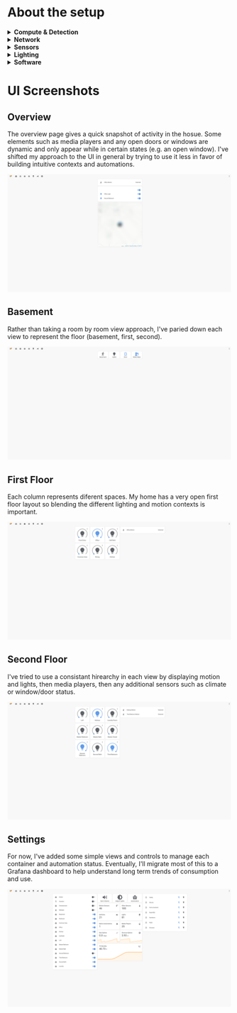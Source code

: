 # About the setup
<details>
<summary>
  <b>Compute & Detection</b></summary>
  <ul>
  <li><a href="https://www.intel.com/content/www/us/en/products/boards-kits/nuc/kits/nuc7i5bnh.html">Intel NUC</a></li>
  <li><a href="https://phoscon.de/en/conbee2">Conbee II</a></li>
  </ul>
</details>
<details>
<summary>
  <b>Network</b></summary>
  <p><a href="https://store.google.com/product/google_wifi">Google Wi-Fi</a></p>
</details>
<details>
<summary>
  <b>Sensors</b></summary>
  <p>I like using Xiaomi sensors as they're cheap, reliable, and portable. This is especially relevant to my use case as I bought the majority of the sensors used in my setup as a renter. I've since graduated to home ownership and have mounted the sensors in key areas to detect motion, climate, and door/window settings. All the Xioami sensors and switches are controlled via the deCONZ container with a Conbee 2 coordinator. I originally used the zigbee2mqtt container with the CC2531 but experienced constant stability issues. Ever since getting past the initial setup with deCONZ, it's been rock solid.</p>
  <ul>
  <li><a href="https://www.aliexpress.com/item/New-Original-Xiaomi-Mijia-Human-Body-Sensor-Infrared-Smart-Home-Detector-Motion-Sensor-Safe-Moistureproof-15ms/32858852215.html?spm=2114.search0104.3.19.111f316b2zfoj2&ws_ab_test=searchweb0_0,searchweb201602_1_10065_10130_10068_10890_10547_319_10546_317_10548_10545_10696_453_10084_454_10083_10618_10307_537_536_10902_10059_10884_10887_321_322_10103,searchweb201603_57,ppcSwitch_0&algo_expid=cfc297f2-d6a6-4952-a632-a63ac3f66fdd-2&algo_pvid=cfc297f2-d6a6-4952-a632-a63ac3f66fdd">Xiaomi Mijia Human Body Sensor</a></li>
  <li><a href="https://www.aliexpress.com/item/2019-Xiaomi-Mi-Smart-Temperature-and-Humidity-Sensor-Mini-Intelligent-Sensor-Put-the-baby-Home-office/32986664949.html?spm=2114.search0104.3.32.17e2205013KSAz&ws_ab_test=searchweb0_0,searchweb201602_1_10065_10130_10068_10890_10547_319_10546_317_10548_10545_10696_453_10084_454_10083_10618_10307_537_536_10902_10059_10884_10887_321_322_10103,searchweb201603_57,ppcSwitch_0&algo_expid=246f6dd6-c260-492f-82da-5b9358ca0864-7&algo_pvid=246f6dd6-c260-492f-82da-5b9358ca0864">Xiaomi Mi Smart Temperature & Humidty</a></li>
  <li><a href="https://www.aliexpress.com/item/Xiaomi-Aqara-Wireless-Flood-Water-Immersing-Sensor-IP67-Waterproof-App-Remote-Cantrol-Remote-Mijia-Smart-Home/32921707280.html?spm=2114.search0104.3.55.69e2fec1u0Ht7A&ws_ab_test=searchweb0_0,searchweb201602_1_10065_10130_10068_10890_10547_319_10546_317_10548_10545_10696_453_10084_454_10083_10618_10307_537_536_10902_10059_10884_10887_321_322_10103,searchweb201603_57,ppcSwitch_0&algo_expid=9c9b4499-285b-4f4c-9fee-6efad92b8e55-7&algo_pvid=9c9b4499-285b-4f4c-9fee-6efad92b8e55">Xiaomi Aqara Water Sensor</a></li>
  <li><a href="https://www.aliexpress.com/item/HOT-Original-Xiaomi-Door-Window-Sensor-Pocket-Size-Xiaomi-Smart-Home-Kits-Alarm-System-Work-with/32965692266.html?spm=2114.search0104.3.17.17c12c44nGAg85&ws_ab_test=searchweb0_0,searchweb201602_1_10065_10130_10068_10890_10547_319_10546_317_10548_10545_10696_453_10084_454_10083_10618_10307_537_536_10902_10059_10884_10887_321_322_10103,searchweb201603_57,ppcSwitch_0&algo_expid=bfe0ecfe-0bb3-4e45-a9b7-678244bb4d78-2&algo_pvid=bfe0ecfe-0bb3-4e45-a9b7-678244bb4d78">Xiaomi Door/Window Sensor</a></li>
  </ul>
</details>
<details>
<summary>
  <b>Lighting</b></summary>
  <p>After experiementing with wi-fi bulbs, I decided to leverage Zigbee for all lighting. In my current setup, I have 50+ bulbs in action with the majority coming from the Philips Hues lineup. I've never used the official hub as I prefer to use a more generizied hub to reduce vendor dependiecies. To that end, I've had great success using the deCONZ software with the Conbee II coordinator. Setting up lights is simple and performance is rock solid.</p>
  <ul>
  <li><a href="https://www2.meethue.com/en-us">Philips Hues</a></li>
  <li><a href="https://www.ikea.com/us/en/catalog/categories/departments/living_room/36812/">TRÅDFRI</a></li>
  </ul>
</details>
<details>
   <summary>
  <b>Software</b>  </summary>
    <p><strong>OS</strong></p><p><a href="http://releases.ubuntu.com/18.04/">Ubuntu 18.04 LTS</a></p>
  <p><strong>Docker Containers</strong></p> 
  <ul>
    <li><a href="https://hub.docker.com/r/homeassistant/home-assistant">Home Assistant</a></li>
    <li><a href="https://hub.docker.com/r/portainer/portainer">Portainer</a></li>
    <li><a href="https://hub.docker.com/_/eclipse-mosquitto">Mosquitto</a></li>
    <li><a href="https://hub.docker.com/r/organizrtools/organizr-v2">Organizr</a></li>
    <li><a href="https://hub.docker.com/r/plexinc/pms-docker">Plex</a></li>
    <li><a href="https://hub.docker.com/r/abiosoft/caddy">Caddy</a></li>    
    <li><a href="https://github.com/pyouroboros/ouroboros">Ouroboros</a></li> 
    <li><a href="https://hub.docker.com/r/nodered/node-red-docker">Node-RED</a></li>
    <li><a href=https://github.com/marthoc/docker-deconz">deCONZ</a></li></ul>
    </details>

# UI Screenshots

## Overview
<p>The overview page gives a quick snapshot of activity in the hosue. Some elements such as media players and any open doors or windows are dynamic and only appear while in certain states (e.g. an open window). I've shifted my approach to the UI in general by trying to use it less in favor of building intuitive contexts and automations. </p>
<p align="center">
  <img src="https://raw.githubusercontent.com/subjectbit/homeassistant/master/ui/overview_ui.png">
</p>

## Basement
<p>Rather than taking a room by room view approach, I've paried down each view to represent the floor (basement, first, second). </p>
<p align="center">
  <img src="https://raw.githubusercontent.com/subjectbit/homeassistant/master/ui/basement.png">
</p>

## First Floor

<p>Each column represents diferent spaces. My home has a very open first floor layout so blending the different lighting and motion contexts is important.</p>
<p align="center">
  <img src="https://raw.githubusercontent.com/subjectbit/homeassistant/master/ui/first_floor.png">
</p>

## Second Floor

<p>I've tried to use a consistant hirearchy in each view by displaying motion and lights, then media players, then any additional sensors such as climate or window/door status.</p>
<p align="center">
  <img src="https://raw.githubusercontent.com/subjectbit/homeassistant/master/ui/second_floor.png">
</p>


## Settings

<p>For now, I've added some simple views and controls to manage each container and automation status. Eventually, I'll migrate most of this to a Grafana dashboard to help understand long term trends of consumption and use.</p>
<p align="center">
  <img src="https://raw.githubusercontent.com/subjectbit/homeassistant/master/ui/settings_ui.png">
</p>

